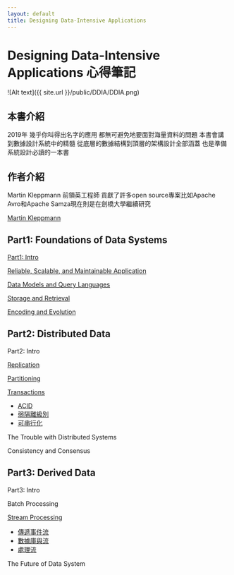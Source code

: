 ```yaml
---
layout: default
title: Designing Data-Intensive Applications
---
```

# Designing Data-Intensive Applications 心得筆記

![Alt text]({{ site.url }}/public/DDIA/DDIA.png)

## 本書介紹

2019年 幾乎你叫得出名字的應用 都無可避免地要面對海量資料的問題 本書會講到數據設計系統中的精髓 從底層的數據結構到頂層的架構設計全部涵蓋 也是準備系統設計必讀的一本書


## 作者介紹

Martin Kleppmann 前領英工程師 貢獻了許多open source專案比如Apache Avro和Apache Samza現在則是在劍橋大學繼續研究

[Martin Kleppmann](https://martin.kleppmann.com/)



## Part1: Foundations of Data Systems

[Part1: Intro](/)

[Reliable, Scalable, and Maintainable Application](/2019/01/05/reliable-scalable-and-maintainable-application/)

[Data Models and Query Languages](/2019/01/09/data-models-and-query-languages/)

[Storage and Retrieval](/2019/01/19/storage-and-retrieval/)

[Encoding and Evolution](/2019/01/24/encoding-and-evolution/)

## Part2: Distributed Data

Part2: Intro

[Replication](/2019/02/12/replication/)

[Partitioning](/2019/03/12/partitioning/)

[Transactions](/2019/04/21/transactions/)
- [ACID](/2019/04/21/transactions/)
- [弱隔離級別](/2019/04/29/weak-isolation-levels/)
- [可串行化](/2019/05/11/serializability/)

The Trouble with Distributed Systems

Consistency and Consensus

## Part3: Derived Data

Part3: Intro

Batch Processing

[Stream Processing](/2019/07/14/stream-processing/)
- [傳遞事件流](/2019/07/14/stream-processing/)
- [數據庫與流](/2019/07/21/databases-and-streams/)
- [處理流](/2019/07/28/processing-streams/)

The Future of Data System


